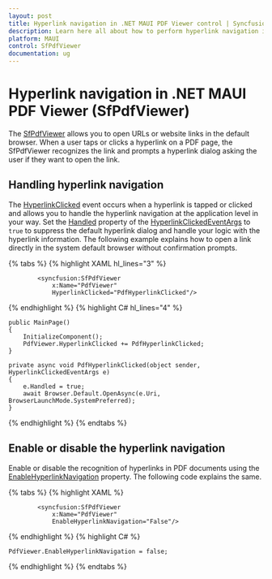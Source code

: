 ```yaml
---
layout: post
title: Hyperlink navigation in .NET MAUI PDF Viewer control | Syncfusion
description: Learn here all about how to perform hyperlink navigation in the PDF documents using the Syncfusion .NET MAUI PDF Viewer (SfPdfViewer).
platform: MAUI
control: SfPdfViewer
documentation: ug
---
```


# Hyperlink navigation in .NET MAUI PDF Viewer (SfPdfViewer)

The [SfPdfViewer](https://help.syncfusion.com/cr/maui/Syncfusion.Maui.PdfViewer.SfPdfViewer.html) allows you to open URLs or website links in the default browser. When a user taps or clicks a hyperlink on a PDF page, the SfPdfViewer recognizes the link and prompts a hyperlink dialog asking the user if they want to open the link.

## Handling hyperlink navigation

The [HyperlinkClicked](https://help.syncfusion.com/cr/maui/Syncfusion.Maui.PdfViewer.SfPdfViewer.html#Syncfusion_Maui_PdfViewer_SfPdfViewer_HyperlinkClicked) event occurs when a hyperlink is tapped or clicked and allows you to handle the hyperlink navigation at the application level in your way. Set the [Handled](https://help.syncfusion.com/cr/maui/Syncfusion.Maui.PdfViewer.HyperlinkClickedEventArgs.html#Syncfusion_Maui_PdfViewer_HyperlinkClickedEventArgs_Handled) property of the [HyperlinkClickedEventArgs](https://help.syncfusion.com/cr/maui/Syncfusion.Maui.PdfViewer.HyperlinkClickedEventArgs.html) to `true` to suppress the default hyperlink dialog and handle your logic with the hyperlink information. The following example explains how to open a link directly in the system default browser without confirmation prompts.

{% tabs %}
{% highlight XAML hl_lines="3" %}

            <syncfusion:SfPdfViewer 
                x:Name="PdfViewer"
                HyperlinkClicked="PdfHyperlinkClicked"/>
			
{% endhighlight %}
{% highlight C# hl_lines="4" %}

	public MainPage()
	{
		InitializeComponent();
        PdfViewer.HyperlinkClicked += PdfHyperlinkClicked;
    }

    private async void PdfHyperlinkClicked(object sender, HyperlinkClickedEventArgs e)
    {
        e.Handled = true;
        await Browser.Default.OpenAsync(e.Uri, BrowserLaunchMode.SystemPreferred);
    }
	
{% endhighlight %}
{% endtabs %}

## Enable or disable the hyperlink navigation

Enable or disable the recognition of hyperlinks in PDF documents using the [EnableHyperlinkNavigation](https://help.syncfusion.com/cr/maui/Syncfusion.Maui.PdfViewer.SfPdfViewer.html#Syncfusion_Maui_PdfViewer_SfPdfViewer_EnableHyperlinkNavigation) property. The following code explains the same.

{% tabs %}
{% highlight XAML %}

            <syncfusion:SfPdfViewer 
                x:Name="PdfViewer" 
                EnableHyperlinkNavigation="False"/>
			
{% endhighlight %}
{% highlight C# %}

	PdfViewer.EnableHyperlinkNavigation = false;
	
{% endhighlight %}
{% endtabs %}